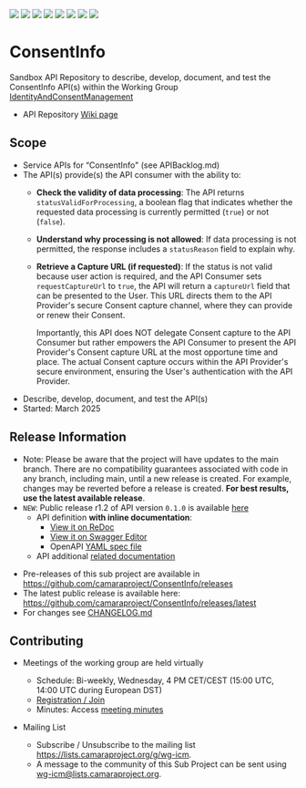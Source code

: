 <a href="https://github.com/camaraproject/ConsentInfo/commits/" title="Last Commit"><img src="https://img.shields.io/github/last-commit/camaraproject/ConsentInfo?style=plastic"></a>
<a href="https://github.com/camaraproject/ConsentInfo/issues" title="Open Issues"><img src="https://img.shields.io/github/issues/camaraproject/ConsentInfo?style=plastic"></a>
<a href="https://github.com/camaraproject/ConsentInfo/pulls" title="Open Pull Requests"><img src="https://img.shields.io/github/issues-pr/camaraproject/ConsentInfo?style=plastic"></a>
<a href="https://github.com/camaraproject/ConsentInfo/graphs/contributors" title="Contributors"><img src="https://img.shields.io/github/contributors/camaraproject/ConsentInfo?style=plastic"></a>
<a href="https://github.com/camaraproject/ConsentInfo" title="Repo Size"><img src="https://img.shields.io/github/repo-size/camaraproject/ConsentInfo?style=plastic"></a>
<a href="https://github.com/camaraproject/ConsentInfo/blob/main/LICENSE" title="License"><img src="https://img.shields.io/badge/License-Apache%202.0-green.svg?style=plastic"></a>
<a href="https://github.com/camaraproject/ConsentInfo/releases/latest" title="Latest Release"><img src="https://img.shields.io/github/release/camaraproject/ConsentInfo?style=plastic"></a>
<a href="https://github.com/camaraproject/Governance/blob/main/ProjectStructureAndRoles.md" title="Sandbox API Repository"><img src="https://img.shields.io/badge/Sandbox%20API%20Repository-yellow?style=plastic"></a>

# ConsentInfo

Sandbox API Repository to describe, develop, document, and test the ConsentInfo API(s) within the Working Group [IdentityAndConsentManagement](https://lf-camaraproject.atlassian.net/wiki/x/ZzDe)

* API Repository [Wiki page](https://lf-camaraproject.atlassian.net/wiki/x/NICeBQ)


## Scope

* Service APIs for “ConsentInfo" (see APIBacklog.md)
* The API(s) provide(s) the API consumer with the ability to:  
  * **Check the validity of data processing**: The API returns `statusValidForProcessing`, a boolean flag that indicates whether the requested data processing is currently permitted (`true`) or not (`false`).
  * **Understand why processing is not allowed**: If data processing is not permitted, the response includes a `statusReason` field to explain why.
  * **Retrieve a Capture URL (if requested)**: If the status is not valid because user action is required, and the API Consumer sets `requestCaptureUrl` to `true`, the API will return a `captureUrl` field that can be presented to the User. This URL directs them to the API Provider's secure Consent capture channel, where they can provide or renew their Consent.
  
    Importantly, this API does NOT delegate Consent capture to the API Consumer but rather empowers the API Consumer to present the API Provider's Consent capture URL at the most opportune time and place. The actual Consent capture occurs within the API Provider's secure environment, ensuring the User's authentication with the API Provider.
* Describe, develop, document, and test the API(s)
* Started: March 2025

## Release Information

* Note: Please be aware that the project will have updates to the main branch. There are no compatibility guarantees associated with code in any branch, including main, until a new release is created. For example, changes may be reverted before a release is created. **For best results, use the latest available release**.
* `NEW`: Public release r1.2 of API version `0.1.0` is available [here](https://github.com/camaraproject/ConsentInfo/releases/tag/r1.2)
  * API definition **with inline documentation**:
    * [View it on ReDoc](https://redocly.github.io/redoc/?url=https://raw.githubusercontent.com/camaraproject/ConsentInfo/r1.2/code/API_definitions/consent-info.yaml&nocors)
    * [View it on Swagger Editor](https://camaraproject.github.io/swagger-ui/?url=https://raw.githubusercontent.com/camaraproject/ConsentInfo/r1.2/code/API_definitions/consent-info.yaml)
    * OpenAPI [YAML spec file](https://github.com/camaraproject/ConsentInfo/blob/r1.2/code/API_definitions/consent-info.yaml)
  * API additional [related documentation](https://github.com/camaraproject/ConsentInfo/tree/r1.2/documentation/API_documentation)

<!-- Optional: an explicit listing of the latest (pre-)release with additional information, e.g. links to the API definitions -->
<!-- In addition use/uncomment one or multiple the following alternative options when becoming applicable -->
* Pre-releases of this sub project are available in https://github.com/camaraproject/ConsentInfo/releases
* The latest public release is available here: https://github.com/camaraproject/ConsentInfo/releases/latest
* For changes see [CHANGELOG.md](https://github.com/camaraproject/ConsentInfo/blob/main/CHANGELOG.md)

## Contributing

* Meetings of the working group are held virtually
  * Schedule: Bi-weekly, Wednesday, 4 PM CET/CEST (15:00 UTC, 14:00 UTC during European DST)
  * [Registration / Join](https://zoom-lfx.platform.linuxfoundation.org/meeting/94629188836?password=278b4c8a-f370-43bf-bac1-b30a39f169f3)
  * Minutes: Access [meeting minutes](https://lf-camaraproject.atlassian.net/wiki/x/lE7e)

* Mailing List
  * Subscribe / Unsubscribe to the mailing list <https://lists.camaraproject.org/g/wg-icm>.
  * A message to the community of this Sub Project can be sent using <wg-icm@lists.camaraproject.org>.
